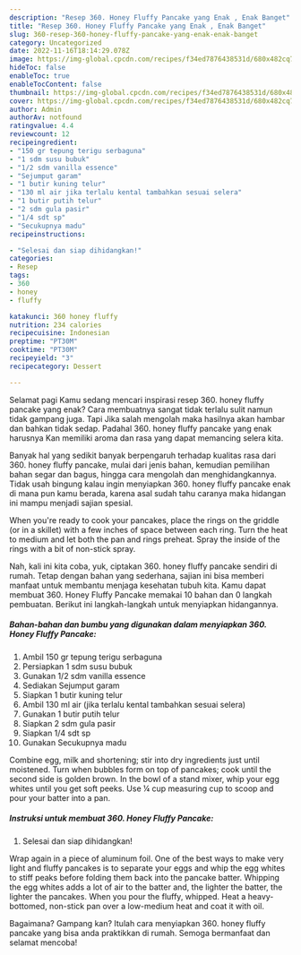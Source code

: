 ```yaml
---
description: "Resep 360. Honey Fluffy Pancake yang Enak , Enak Banget"
title: "Resep 360. Honey Fluffy Pancake yang Enak , Enak Banget"
slug: 360-resep-360-honey-fluffy-pancake-yang-enak-enak-banget
category: Uncategorized
date: 2022-11-16T18:14:29.078Z
image: https://img-global.cpcdn.com/recipes/f34ed7876438531d/680x482cq70/360-honey-fluffy-pancake-foto-resep-utama.jpg
hideToc: false
enableToc: true
enableTocContent: false
thumbnail: https://img-global.cpcdn.com/recipes/f34ed7876438531d/680x482cq70/360-honey-fluffy-pancake-foto-resep-utama.jpg
cover: https://img-global.cpcdn.com/recipes/f34ed7876438531d/680x482cq70/360-honey-fluffy-pancake-foto-resep-utama.jpg
author: Admin
authorAv: notfound
ratingvalue: 4.4
reviewcount: 12
recipeingredient:
- "150 gr tepung terigu serbaguna"
- "1 sdm susu bubuk"
- "1/2 sdm vanilla essence"
- "Sejumput garam"
- "1 butir kuning telur"
- "130 ml air jika terlalu kental tambahkan sesuai selera"
- "1 butir putih telur"
- "2 sdm gula pasir"
- "1/4 sdt sp"
- "Secukupnya madu"
recipeinstructions:

- "Selesai dan siap dihidangkan!"
categories:
- Resep
tags:
- 360
- honey
- fluffy

katakunci: 360 honey fluffy 
nutrition: 234 calories
recipecuisine: Indonesian
preptime: "PT30M"
cooktime: "PT30M"
recipeyield: "3"
recipecategory: Dessert

---
```



Selamat pagi Kamu sedang mencari inspirasi resep 360. honey fluffy pancake yang enak? Cara membuatnya sangat tidak terlalu sulit namun tidak gampang juga. Tapi Jika salah mengolah maka hasilnya akan hambar dan bahkan tidak sedap. Padahal 360. honey fluffy pancake yang enak harusnya Kan memiliki aroma dan rasa yang dapat memancing selera kita.


Banyak hal yang sedikit banyak berpengaruh terhadap kualitas rasa dari 360. honey fluffy pancake, mulai dari jenis bahan, kemudian pemilihan bahan segar dan bagus, hingga cara mengolah dan menghidangkannya. Tidak usah bingung kalau ingin menyiapkan 360. honey fluffy pancake enak di mana pun kamu berada, karena asal sudah tahu caranya maka hidangan ini mampu menjadi sajian spesial.

When you&#39;re ready to cook your pancakes, place the rings on the griddle (or in a skillet) with a few inches of space between each ring. Turn the heat to medium and let both the pan and rings preheat. Spray the inside of the rings with a bit of non-stick spray.


Nah, kali ini kita coba, yuk, ciptakan 360. honey fluffy pancake sendiri di rumah. Tetap dengan bahan yang sederhana, sajian ini bisa memberi manfaat untuk membantu menjaga kesehatan tubuh kita. Kamu dapat membuat 360. Honey Fluffy Pancake memakai 10 bahan dan 0 langkah pembuatan. Berikut ini langkah-langkah untuk menyiapkan hidangannya.

<!--inarticleads1-->

##### Bahan-bahan dan bumbu yang digunakan dalam menyiapkan 360. Honey Fluffy Pancake:

1. Ambil 150 gr tepung terigu serbaguna
1. Persiapkan 1 sdm susu bubuk
1. Gunakan 1/2 sdm vanilla essence
1. Sediakan Sejumput garam
1. Siapkan 1 butir kuning telur
1. Ambil 130 ml air (jika terlalu kental tambahkan sesuai selera)
1. Gunakan 1 butir putih telur
1. Siapkan 2 sdm gula pasir
1. Siapkan 1/4 sdt sp
1. Gunakan Secukupnya madu


Combine egg, milk and shortening; stir into dry ingredients just until moistened. Turn when bubbles form on top of pancakes; cook until the second side is golden brown. In the bowl of a stand mixer, whip your egg whites until you get soft peeks. Use ¼ cup measuring cup to scoop and pour your batter into a pan. 

<!--inarticleads2-->

##### Instruksi untuk membuat 360. Honey Fluffy Pancake:


1. Selesai dan siap dihidangkan!

Wrap again in a piece of aluminum foil. One of the best ways to make very light and fluffy pancakes is to separate your eggs and whip the egg whites to stiff peaks before folding them back into the pancake batter. Whipping the egg whites adds a lot of air to the batter and, the lighter the batter, the lighter the pancakes. When you pour the fluffy, whipped. Heat a heavy-bottomed, non-stick pan over a low-medium heat and coat it with oil. 

Bagaimana? Gampang kan? Itulah cara menyiapkan 360. honey fluffy pancake yang bisa anda praktikkan di rumah. Semoga bermanfaat dan selamat mencoba!
